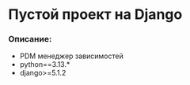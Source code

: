 # Пустой проект на Django

### Описание:

- PDM менеджер зависимостей
- python==3.13.\*
- django>=5.1.2
